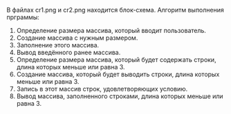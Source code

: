 В файлах cr1.png и cr2.png находится блок-схема.
Алгоритм выполнения прграммы:
1. Определение размера массива, который вводит пользователь.
2. Создание массива с нужным размером.
3. Заполнение этого массива.
4. Вывод введённого ранее массива.
5. Определение размера массива, который будет содержать строки, длина которых меньше или равна 3.
6. Создание массива, который будет выводить строки, длина которых меньше или равна 3.
7. Запись в этот массив строк, удовлетворяющих условию.
8. Вывод массива, заполненного строками, длина которых меньше или равна 3.